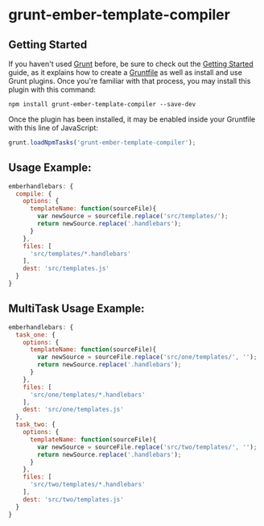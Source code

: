 # grunt-ember-template-compiler


## Getting Started

If you haven't used [Grunt](http://gruntjs.com/) before, be sure to check out the [Getting Started](http://gruntjs.com/getting-started) guide, as it explains how to create a [Gruntfile](http://gruntjs.com/sample-gruntfile) as well as install and use Grunt plugins. Once you're familiar with that process, you may install this plugin with this command:

```shell
npm install grunt-ember-template-compiler --save-dev
```

Once the plugin has been installed, it may be enabled inside your Gruntfile with this line of JavaScript:

```js
grunt.loadNpmTasks('grunt-ember-template-compiler');
```

## Usage Example:

```js
emberhandlebars: {
  compile: {
    options: {
      templateName: function(sourceFile){
        var newSource = sourcefile.replace('src/templates/');
        return newSource.replace('.handlebars');
      }
    },
    files: [
      'src/templates/*.handlebars'
    ],
    dest: 'src/templates.js'
  }
}
```

## MultiTask Usage Example:

```js
emberhandlebars: {
  task_one: {
    options: {
      templateName: function(sourceFile){
        var newSource = sourceFile.replace('src/one/templates/', '');
        return newSource.replace('.handlebars');
      }
    },
    files: [
      'src/one/templates/*.handlebars'
    ],
    dest: 'src/one/templates.js'
  },
  task_two: {
    options: {
      templateName: function(sourceFile){
        var newSource = sourceFile.replace('src/two/templates/', '');
        return newSource.replace('.handlebars');
      }
    },
    files: [
      'src/two/templates/*.handlebars'
    ],
    dest: 'src/two/templates.js'
  }
}
```
